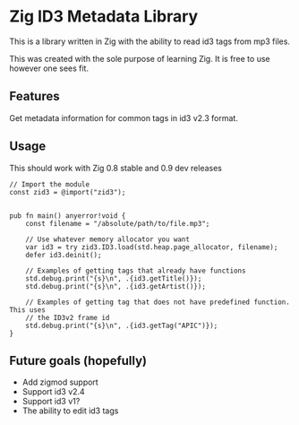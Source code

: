 # Zig ID3 Metadata Library

This is a library written in Zig with the ability to read id3 tags from mp3 files.

This was created with the sole purpose of learning Zig. It is free to use however 
one sees fit.

## Features
Get metadata information for common tags in id3 v2.3 format.

## Usage
This should work with Zig 0.8 stable and 0.9 dev releases

```zig
// Import the module
const zid3 = @import("zid3");


pub fn main() anyerror!void {
    const filename = "/absolute/path/to/file.mp3";

    // Use whatever memory allocator you want
    var id3 = try zid3.ID3.load(std.heap.page_allocator, filename);
    defer id3.deinit();

    // Examples of getting tags that already have functions
    std.debug.print("{s}\n", .{id3.getTitle()});
    std.debug.print("{s}\n", .{id3.getArtist()});

    // Examples of getting tag that does not have predefined function. This uses
    // the ID3v2 frame id
    std.debug.print("{s}\n", .{id3.getTag("APIC")});
}
```

## Future goals (hopefully)
* Add zigmod support
* Support id3 v2.4
* Support id3 v1?
* The ability to edit id3 tags
